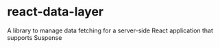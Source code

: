 # react-data-layer

A library to manage data fetching for a server-side React application that supports Suspense
